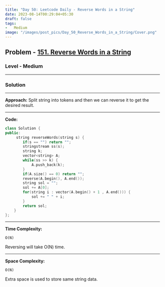 ```yaml
---
title: "Day 50: Leetcode Daily - Reverse Words in a String"
date: 2023-08-14T00:29:04+05:30
draft: false
tags:
-   Medium
image: "/images/post_pics/Day_50_Reverse_Words_in_a_String/Cover.png"
---
```



## Problem - [151. Reverse Words in a String](https://leetcode.com/problems/reverse-words-in-a-string)

### Level - Medium
---

### Solution

---
**Approach:**
Split string into tokens and then we can reverse it to get the desired result.

---

**Code:**

```cpp
class Solution {
public:
     string reverseWords(string s) {
        if(s == "") return "";
        stringstream ss(s);
        string k;
        vector<string> A;
        while(ss >> k) {
            A.push_back(k);
        }
        if(A.size() == 0) return "";
        reverse(A.begin(), A.end());
        string sol = "";
        sol += A[0];
        for(string i : vector(A.begin() + 1 , A.end())) {
            sol += " " + i;
        }
        return sol;
    }
};

```
---

**Time Complexity:**
```
O(N)
```
Reversing will take O(N) time.

---

**Space Complexity:**
```
O(N)
```
Extra space is used to store same string data.


